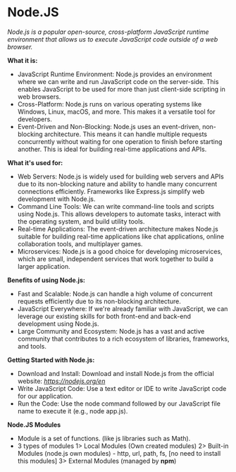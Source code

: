 # Node.JS

*Node.js is a popular open-source, cross-platform JavaScript runtime environment that allows us to execute JavaScript code outside of a web browser.*

**What it is:**

- JavaScript Runtime Environment: Node.js provides an environment where we can write and run JavaScript code on the server-side. This enables JavaScript to be used for more than just client-side scripting in web browsers.
- Cross-Platform: Node.js runs on various operating systems like Windows, Linux, macOS, and more. This makes it a versatile tool for developers.
- Event-Driven and Non-Blocking: Node.js uses an event-driven, non-blocking architecture. This means it can handle multiple requests concurrently without waiting for one operation to finish before starting another. This is ideal for building real-time applications and APIs.

**What it's used for:**

- Web Servers: Node.js is widely used for building web servers and APIs due to its non-blocking nature and ability to handle many concurrent connections efficiently. Frameworks like Express.js simplify web development with Node.js.
- Command Line Tools: We can write command-line tools and scripts using Node.js. This allows developers to automate tasks, interact with the operating system, and build utility tools.
- Real-time Applications: The event-driven architecture makes Node.js suitable for building real-time applications like chat applications, online collaboration tools, and multiplayer games.
- Microservices: Node.js is a good choice for developing microservices, which are small, independent services that work together to build a larger application.

**Benefits of using Node.js:**

- Fast and Scalable: Node.js can handle a high volume of concurrent requests efficiently due to its non-blocking architecture.
- JavaScript Everywhere: If we're already familiar with JavaScript, we can leverage our existing skills for both front-end and back-end development using Node.js.
- Large Community and Ecosystem: Node.js has a vast and active community that contributes to a rich ecosystem of libraries, frameworks, and tools.

**Getting Started with Node.js:**

- Download and Install: Download and install Node.js from the official website: *https://nodejs.org/en*
- Write JavaScript Code: Use a text editor or IDE to write JavaScript code for our application.
- Run the Code: Use the node command followed by our JavaScript file name to execute it (e.g., node app.js).

**Node.JS Modules**
- Module is a set of functions. (like js libraries such as Math).
- 3 types of modules
  1> Local Modules (Own created modules)
  2> Built-in Modules (node.js own modules) - http, url, path, fs, [no need to install this modules]
  3> External Modules (managed by **npm**)
